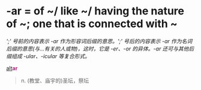 # -ar = of ~/ like ~/ having the nature of ~; one that is connected with ~

*';' 号前的内容表示 -ar 作为形容词后缀的意思。';' 号后的内容表示 -ar 作为名词后缀的意思(与...有关的人或物)，这时，它是 -er、-or 的异体。-ar 还可与其他后缀组成 -ular、-icular 等复合形式。*

[alt](_alt_.md)<b style="color: #C71585;">ar</b>
> n. (教堂、庙宇的)圣坛，祭坛